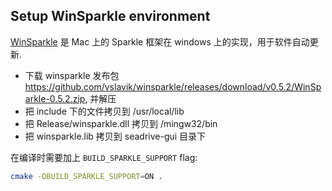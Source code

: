 ## Setup WinSparkle environment

[WinSparkle](https://github.com/vslavik/winsparkle) 是 Mac 上的 Sparkle 框架在 windows 上的实现，用于软件自动更新.

* 下载 winsparkle 发布包  https://github.com/vslavik/winsparkle/releases/download/v0.5.2/WinSparkle-0.5.2.zip, 并解压
* 把 include 下的文件拷贝到 /usr/local/lib
* 把 Release/winsparkle.dll 拷贝到 /mingw32/bin
* 把 winsparkle.lib 拷贝到 seadrive-gui 目录下

在编译时需要加上 `BUILD_SPARKLE_SUPPORT` flag:
```sh
cmake -DBUILD_SPARKLE_SUPPORT=ON .
```
